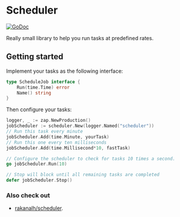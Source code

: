 # Scheduler

[![GoDoc](https://godoc.org/github.com/anieri/scheduler?status.png)](https://godoc.org/github.com/anieri/scheduler)

Really small library to help you run tasks at predefined rates.

## Getting started

Implement your tasks as the following interface:

```go
type ScheduleJob interface {
    Run(time.Time) error
    Name() string
}
```

Then configure your tasks:

```go
logger, _ := zap.NewProduction()
jobScheduler := scheduler.New(logger.Named("scheduler"))
// Run this task every minute
jobScheduler.Add(time.Minute, yourTask)
// Run this one every ten milliseconds
jobScheduler.Add(time.Millisecond*10, fastTask)

// Configure the scheduler to check for tasks 10 times a second.
go jobScheduler.Run(10)

// Stop will block until all remaining tasks are completed
defer jobScheduler.Stop()
```

### Also check out

- [rakanalh/scheduler](https://github.com/rakanalh/scheduler).
